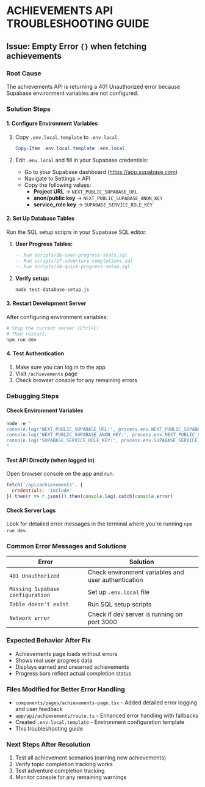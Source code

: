# ACHIEVEMENTS API TROUBLESHOOTING GUIDE

## Issue: Empty Error `{}` when fetching achievements

### Root Cause
The achievements API is returning a 401 Unauthorized error because Supabase environment variables are not configured.

### Solution Steps

#### 1. Configure Environment Variables
1. Copy `.env.local.template` to `.env.local`:
   ```powershell
   Copy-Item .env.local.template .env.local
   ```

2. Edit `.env.local` and fill in your Supabase credentials:
   - Go to your Supabase dashboard (https://app.supabase.com)
   - Navigate to Settings > API
   - Copy the following values:
     - **Project URL** → `NEXT_PUBLIC_SUPABASE_URL`
     - **anon/public key** → `NEXT_PUBLIC_SUPABASE_ANON_KEY`
     - **service_role key** → `SUPABASE_SERVICE_ROLE_KEY`

#### 2. Set Up Database Tables
Run the SQL setup scripts in your Supabase SQL editor:

1. **User Progress Tables:**
   ```sql
   -- Run scripts/16-user-progress-stats.sql
   -- Run scripts/17-adventure-completions.sql
   -- Run scripts/18-quick-progress-setup.sql
   ```

2. **Verify setup:**
   ```powershell
   node test-database-setup.js
   ```

#### 3. Restart Development Server
After configuring environment variables:
```powershell
# Stop the current server (Ctrl+C)
# Then restart:
npm run dev
```

#### 4. Test Authentication
1. Make sure you can log in to the app
2. Visit `/achievements` page
3. Check browser console for any remaining errors

### Debugging Steps

#### Check Environment Variables
```powershell
node -e "
console.log('NEXT_PUBLIC_SUPABASE_URL:', process.env.NEXT_PUBLIC_SUPABASE_URL);
console.log('NEXT_PUBLIC_SUPABASE_ANON_KEY:', process.env.NEXT_PUBLIC_SUPABASE_ANON_KEY ? 'Set' : 'Missing');
console.log('SUPABASE_SERVICE_ROLE_KEY:', process.env.SUPABASE_SERVICE_ROLE_KEY ? 'Set' : 'Missing');
"
```

#### Test API Directly (when logged in)
Open browser console on the app and run:
```javascript
fetch('/api/achievements', {
  credentials: 'include'
}).then(r => r.json()).then(console.log).catch(console.error)
```

#### Check Server Logs
Look for detailed error messages in the terminal where you're running `npm run dev`.

### Common Error Messages and Solutions

| Error | Solution |
|-------|----------|
| `401 Unauthorized` | Check environment variables and user authentication |
| `Missing Supabase configuration` | Set up `.env.local` file |
| `Table doesn't exist` | Run SQL setup scripts |
| `Network error` | Check if dev server is running on port 3000 |

### Expected Behavior After Fix
- Achievements page loads without errors
- Shows real user progress data
- Displays earned and unearned achievements
- Progress bars reflect actual completion status

### Files Modified for Better Error Handling
- `components/pages/achievements-page.tsx` - Added detailed error logging and user feedback
- `app/api/achievements/route.ts` - Enhanced error handling with fallbacks
- Created `.env.local.template` - Environment configuration template
- This troubleshooting guide

### Next Steps After Resolution
1. Test all achievement scenarios (earning new achievements)
2. Verify topic completion tracking works
3. Test adventure completion tracking
4. Monitor console for any remaining warnings
